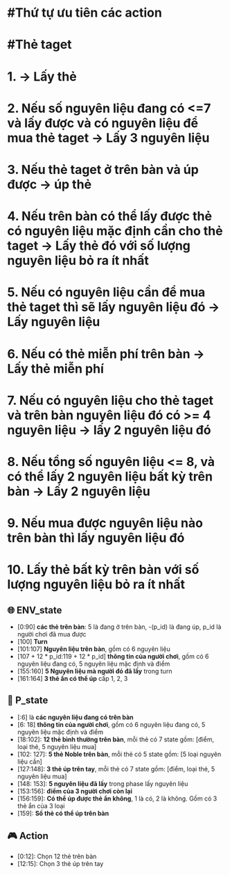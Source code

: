 # #Thứ tự ưu tiên các action
# #Thẻ taget

# 1. -> Lấy thẻ
# 2. Nếu số nguyên liệu đang có <=7 và lấy được và có nguyên liệu để mua thẻ taget -> Lấy 3 nguyên liệu
# 3. Nếu thẻ taget ở trên bàn và úp được -> úp thẻ
# 4. Nếu trên bàn có thể lấy được thẻ có nguyên liệu mặc định cần cho thẻ taget -> Lấy thẻ đó với số lượng nguyên liệu bỏ ra ít nhất
# 5. Nếu có nguyên liệu cần để mua thẻ taget thì sẽ lấy nguyên liệu đó -> Lấy nguyên liệu
# 6. Nếu có thẻ miễn phí trên bàn -> Lấy thẻ miễn phí
# 7. Nếu có nguyên liệu cho thẻ taget và trên bàn nguyên liệu đó có >= 4 nguyên liệu  -> lấy 2 nguyên liệu đó
# 8. Nếu tổng số nguyên liệu <= 8, và có thể lấy 2 nguyên liệu bất kỳ trên bàn -> Lấy 2 nguyên liệu
# 9. Nếu mua được nguyên liệu nào trên bàn thì lấy nguyên liệu đó
# 10. Lấy thẻ bất kỳ trên bàn với số lượng nguyên liệu bỏ ra ít nhất


## :globe_with_meridians: ENV_state
*   [0:90] **các thẻ trên bàn**: 5 là đang ở trên bàn, -(p_id) là đang úp, p_id là người chơi đã mua được
*   [100] **Turn**
*   [101:107] **Nguyên liệu trên bàn**, gồm có 6 nguyên liệu
*   [107 + 12 * p_id:119 + 12 * p_id] **thông tin của người chơi**, gồm có  6 nguyên liệu đang có, 5 nguyên liệu mặc định và điểm
*   [155:160] **5 Nguyên liệu mà người đó đã lấy** trong turn
*   [161:164] **3 thẻ ẩn có thể úp** cấp 1, 2, 3

## :bust_in_silhouette: P_state
*   [:6] là **các nguyên liệu đang có trên bàn**
*   [6: 18] **thông tin của người chơi**, gồm có  6 nguyên liệu đang có, 5 nguyên liệu mặc định và điểm
*   [18:102]:   **12 thẻ bình thường trên bàn**, mỗi thẻ có 7 state gồm: [điểm, loại thẻ, 5 nguyên liệu mua]
*   [102: 127]:   **5 thẻ Noble trên bàn**, mỗi thẻ có 5 state gồm: [5 loại nguyên liệu cần]
*   [127:148]:   **3 thẻ úp trên tay**, mỗi thẻ có 7 state gồm: [điểm, loại thẻ, 5 nguyên liệu mua]
*   [148: 153]:  **5 nguyên liệu đã lấy** trong phase lấy nguyên liệu
*   [153:156]: **điểm của 3 người chơi còn lại**
*   [156:159]: **Có thể úp được thẻ ẩn không**, 1 là có, 2 là không. Gồm có 3 thẻ ẩn của 3 loại
*   [159]: **Số thẻ có thể úp trên bàn**

## :video_game: Action
*   [0:12]: Chọn 12 thẻ trên bàn
*   [12:15]: Chọn 3 thẻ úp trên tay